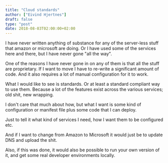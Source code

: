 ```yaml
---
title: "Cloud standards"
author: ["Eivind Hjertnes"]
draft: false
type: "post"
date: 2018-08-03T02:00:00+02:00
---
```


I have never written anything of substance for any of the server-less
stuff that amazon or microsoft are doing. Or I have used some of the
services here and there, but I have never gone "all the way".

One of the reasons I have never gone in on any of them is that all the
stuff are proprietary. If I want to move I have to re-write a
significant amount of code. And it also requires a lot of manual
configuration for it to work.

What I would like to see is standards. Or at least a standard compliant
way to use them. Because a lot of the features exist across the various
services; old shit, new wrapping.

I don't care that much about how, but what I want is some kind of
configuration or manifest file plus some code that I can deploy.

Just to tell it what kind of services I need, how I want them to be
configured etc.

And if I want to change from Amazon to Microsoft it would just be to
update DNS and upload the shit.

Also, if this was done, it would also be possible to run your own
version of it, and get some real developer environments locally.
